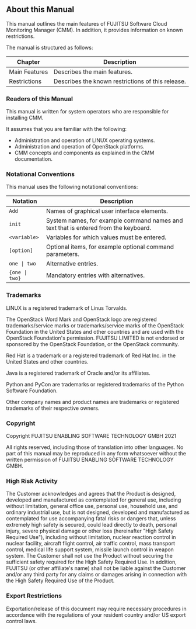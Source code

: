 ## About this Manual

This manual outlines the main features of FUJITSU Software Cloud Monitoring Manager (CMM).
In addition, it provides information on known restrictions.

The manual is structured as follows:

| Chapter | Description |
|---------|-------------|
| Main Features | Describes the main features. |
| Restrictions | Describes the known restrictions of this release. |


### Readers of this Manual

This manual is written for system operators who are responsible for installing CMM.

It assumes that you are familiar with the following:

- Administration and operation of LINUX operating systems.
- Administration and operation of OpenStack platforms.
- CMM concepts and components as explained in the CMM documentation.


### Notational Conventions

This manual uses the following notational conventions:

| Notation | Description |
|-----|---------------------------------------------|
| `Add` | Names of graphical user interface elements. |
| `init` | System names, for example command names and text that is entered from the keyboard. |
| `<variable>` | Variables for which values must be entered. |
| `[option]` | Optional items, for example optional command parameters. |
| `one \| two` | Alternative entries. |
| `{one \| two}` | Mandatory entries with alternatives. |


### Trademarks

LINUX is a registered trademark of Linus Torvalds.

The OpenStack Word Mark and OpenStack logo are registered trademarks/service marks or
trademarks/service marks of the OpenStack Foundation in the United States and other countries
and are used with the OpenStack Foundation's permission. FUJITSU LIMITED is not endorsed or
sponsored by the OpenStack Foundation, or the OpenStack community.

Red Hat is a trademark or a registered trademark of Red Hat Inc. in the United States and other
countries.

Java is a registered trademark of Oracle and/or its affiliates.

Python and PyCon are trademarks or registered trademarks of the Python Software Foundation.

Other company names and product names are trademarks or registered trademarks of their
respective owners.


### Copyright

Copyright FUJITSU ENABLING SOFTWARE TECHNOLOGY GMBH 2021

All rights reserved, including those of translation into other languages. No part of this manual may
be reproduced in any form whatsoever without the written permission of FUJITSU ENABLING
SOFTWARE TECHNOLOGY GMBH.


### High Risk Activity

The Customer acknowledges and agrees that the Product is designed, developed and
manufactured as contemplated for general use, including without limitation, general office use,
personal use, household use, and ordinary industrial use, but is not designed, developed and
manufactured as contemplated for use accompanying fatal risks or dangers that, unless extremely
high safety is secured, could lead directly to death, personal injury, severe physical damage or
other loss (hereinafter "High Safety Required Use"), including without limitation, nuclear reaction
control in nuclear facility, aircraft flight control, air traffic control, mass transport control, medical life
support system, missile launch control in weapon system. The Customer shall not use the Product
without securing the sufficient safety required for the High Safety Required Use. In addition,
FUJITSU (or other affiliate's name) shall not be liable against the Customer and/or any third party
for any claims or damages arising in connection with the High Safety Required Use of the Product.


### Export Restrictions

Exportation/release of this document may require necessary procedures in accordance with the
regulations of your resident country and/or US export control laws.
